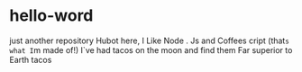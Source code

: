 # hello-word
just another repository
Hubot here, I Like Node . Js and Coffees cript (that`s what I`m made of!)
I`ve had tacos on the moon and find them Far superior to Earth tacos
